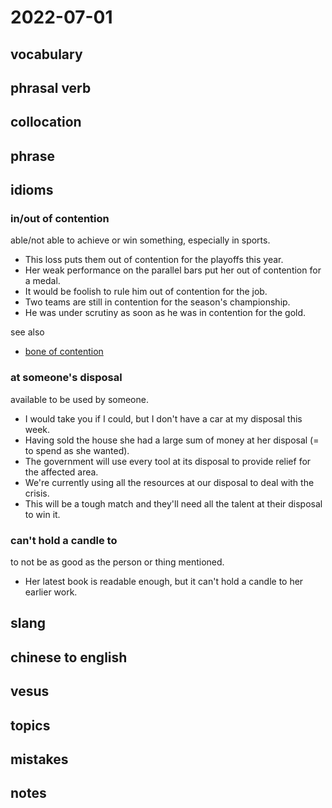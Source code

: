 # 2022-07-01
## vocabulary

## phrasal verb

## collocation

## phrase

## idioms

### in/out of contention
able/not able to achieve or win something, especially in sports.

- This loss puts them out of contention for the playoffs this year.
- Her weak performance on the parallel bars put her out of contention for a medal.
- It would be foolish to rule him out of contention for the job.
- Two teams are still in contention for the season's championship.
- He was under scrutiny as soon as he was in contention for the gold.

see also
- [bone of contention](../2021-08/2021-08-28.md)

### at someone's disposal
available to be used by someone.

- I would take you if I could, but I don't have a car at my disposal this week.
- Having sold the house she had a large sum of money at her disposal (= to spend as she wanted).
- The government will use every tool at its disposal to provide relief for the affected area.
- We're currently using all the resources at our disposal to deal with the crisis.
- This will be a tough match and they'll need all the talent at their disposal to win it.

### can't hold a candle to
to not be as good as the person or thing mentioned.

- Her latest book is readable enough, but it can't hold a candle to her earlier work.


## slang

## chinese to english

## vesus

## topics

## mistakes

## notes